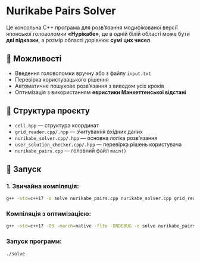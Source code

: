 # Nurikabe Pairs Solver

Це консольна C++ програма для розв’язання модифікованої версії японської головоломки **«Нурікабе»**, де в одній білій області може бути **дві підказки**, а розмір області дорівнює **сумі цих чисел**.

## 🔧 Можливості
- Введення головоломки вручну або з файлу `input.txt`
- Перевірка користувацького рішення
- Автоматичне пошукове розв’язання з виводом усіх кроків
- Оптимізація з використанням **евристики Манхеттенської відстані**

## 📁 Структура проєкту
- `cell.hpp` — структура координат
- `grid_reader.cpp/.hpp` — зчитування вхідних даних
- `nurikabe_solver.cpp/.hpp` — основна логіка розв’язання
- `user_solution_checker.cpp/.hpp` — перевірка рішень користувача
- `nurikabe_pairs.cpp` — головний файл `main()`

## 🚀 Запуск

### 1. Звичайна компіляція:
```bash
g++ -std=c++17 -o solve nurikabe_pairs.cpp nurikabe_solver.cpp grid_reader.cpp user_solution_checker.cpp
```

### Компіляція з оптимізацією:
```bash
g++ -std=c++17 -O3 -march=native -flto -DNDEBUG -o solve nurikabe_pairs.cpp nurikabe_solver.cpp grid_reader.cpp user_solution_checker.cpp
```

### Запуск програми:
```bash
./solve
```
